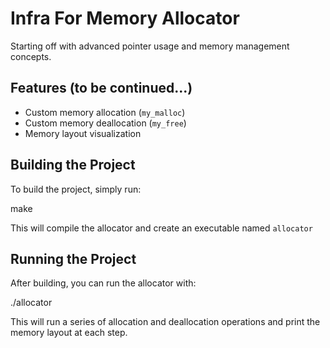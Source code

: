# Infra For Memory Allocator

Starting off with advanced pointer usage and memory management concepts. 

## Features (to be continued...)

- Custom memory allocation (`my_malloc`)
- Custom memory deallocation (`my_free`)
- Memory layout visualization

## Building the Project

To build the project, simply run:

make

This will compile the allocator and create an executable named `allocator`

## Running the Project

After building, you can run the allocator with:

./allocator

This will run a series of allocation and deallocation operations and print the memory layout at each step. 

